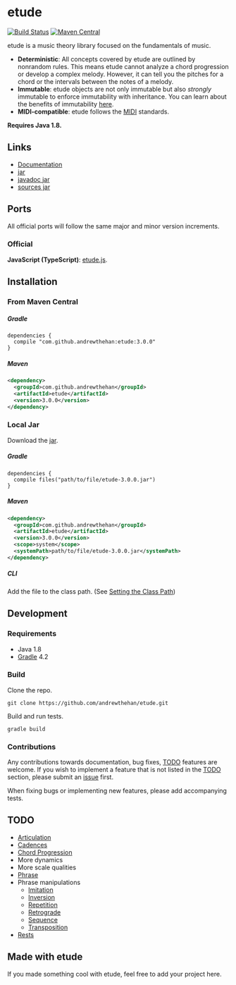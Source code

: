 # etude

[![Build Status](https://travis-ci.org/andrewthehan/etude.svg?branch=master)](https://travis-ci.org/andrewthehan/etude)
[![Maven Central](https://maven-badges.herokuapp.com/maven-central/com.github.andrewthehan/etude/badge.svg)](https://maven-badges.herokuapp.com/maven-central/com.github.andrewthehan/etude)

etude is a music theory library focused on the fundamentals of music.

- **Deterministic**: All concepts covered by etude are outlined by nonrandom rules. This means etude cannot analyze a chord progression or develop a complex melody. However, it can tell you the pitches for a chord or the intervals between the notes of a melody.
- **Immutable**: etude objects are not only immutable but also _strongly_ immutable to enforce immutability with inheritance. You can learn about the benefits of immutability [here](https://github.com/facebook/immutable-js/#the-case-for-immutability).
- **MIDI-compatible**: etude follows the [MIDI](https://en.wikipedia.org/wiki/MIDI) standards.

**Requires Java 1.8.**

## Links

- [Documentation](http://andrewthehan.github.io/etude/javadoc/)
- [jar](http://repo1.maven.org/maven2/com/github/andrewthehan/etude/3.0.0/etude-3.0.0.jar)
- [javadoc jar](http://repo1.maven.org/maven2/com/github/andrewthehan/etude/3.0.0/etude-3.0.0-javadoc.jar)
- [sources jar](http://repo1.maven.org/maven2/com/github/andrewthehan/etude/3.0.0/etude-3.0.0-sources.jar)

## Ports

All official ports will follow the same major and minor version increments.

### Official

**JavaScript (TypeScript)**: [etude.js](https://github.com/andrewthehan/etude.js).

## Installation

### From Maven Central

##### Gradle

```
dependencies {
  compile "com.github.andrewthehan:etude:3.0.0"
}
```

##### Maven

```xml
<dependency>
  <groupId>com.github.andrewthehan</groupId>
  <artifactId>etude</artifactId>
  <version>3.0.0</version>
</dependency>
```

### Local Jar

Download the [jar](http://repo1.maven.org/maven2/com/github/andrewthehan/etude/3.0.0/etude-3.0.0.jar).

##### Gradle

```
dependencies {
  compile files("path/to/file/etude-3.0.0.jar")
}
```

##### Maven

```xml
<dependency>
  <groupId>com.github.andrewthehan</groupId>
  <artifactId>etude</artifactId>
  <version>3.0.0</version>
  <scope>system</scope>
  <systemPath>path/to/file/etude-3.0.0.jar</systemPath>
</dependency>
```

##### CLI

Add the file to the class path. (See [Setting the Class Path](https://docs.oracle.com/javase/8/docs/technotes/tools/windows/classpath.html))

## Development

### Requirements

- Java 1.8
- [Gradle](https://gradle.org/) 4.2

### Build

Clone the repo.

```
git clone https://github.com/andrewthehan/etude.git
```

Build and run tests.

```
gradle build
```

### Contributions

Any contributions towards documentation, bug fixes, [TODO](#todo) features are welcome. If you wish to implement a feature that is not listed in the [TODO](#todo) section, please submit an [issue](https://github.com/andrewthehan/etude/issues) first.

When fixing bugs or implementing new features, please add accompanying tests.

## TODO

- [Articulation](<https://en.wikipedia.org/wiki/Articulation_(music)>)
- [Cadences](<https://en.wikipedia.org/wiki/Cadence_(music)>)
- [Chord Progression](https://en.wikipedia.org/wiki/Chord_progression)
- More dynamics
- More scale qualities
- [Phrase](<https://en.wikipedia.org/wiki/Phrase_(music)>)
- Phrase manipulations
  - [Imitation](<https://en.wikipedia.org/wiki/Imitation_(music)>)
  - [Inversion](<https://en.wikipedia.org/wiki/Inversion_(music)>)
  - [Repetition](<https://en.wikipedia.org/wiki/Repetition_(music)>)
  - [Retrograde](<https://en.wikipedia.org/wiki/Retrograde_(music)>)
  - [Sequence](<https://en.wikipedia.org/wiki/Sequence_(music)>)
  - [Transposition](<https://en.wikipedia.org/wiki/Transposition_(music)>)
- [Rests](<https://en.wikipedia.org/wiki/Rest_(music)>)

## Made with etude

If you made something cool with etude, feel free to add your project here.
